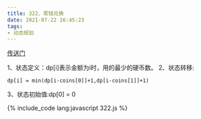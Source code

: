 ```yaml
---
title: 322、零钱兑换
date: 2021-07-22 16:45:23
tags:
- 动态规划
---
```

[传送门](https://leetcode-cn.com/problems/coin-change/)

1、状态定义：dp[i]表示金额为i时，用的最少的硬币数。
2、状态转移:
```
dp[i] = min(dp[i-coins[0]]+1,dp[i-coins[1]]+1)
```
3、状态初始值:dp[0] = 0

{% include_code lang:javascript 322.js %}
